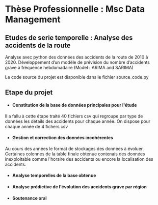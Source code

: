 # Thèse Professionnelle : Msc Data Management 
## Etudes de serie temporelle : Analyse des accidents de la route

Analyse avec python des données des accidents de la route de 2010 à 2020.
Développement d’un modèle de prévision du nombre d’accidents grave à fréquence hebdomadaire (Model : ARIMA and SARIMA)

Le code source du projet est disponible dans le fichier source_code.py

## Etape du projet

- #### Constitution de la base de données principales pour l'étude
Il a fallu à cette étape traité 40 fichiers csv qui regroupe par type de
données les détails des accidents pour chaque année.
On dispose pour chaque année de 4 fichers csv

- #### Gestion et correction des données incohérentes
Au cours des années le format de stockages des données à évoluer.
Certaines colonnes de la table finale obtenue contenais des données 
inexploitable comme l'horaire des accidants ou encore la localisation 
des accidents.

- #### Analyse temporelles de la base obtenue

- #### Analyse prédictive de l'évolution des accidents grave par région

- #### Soutenance oral
